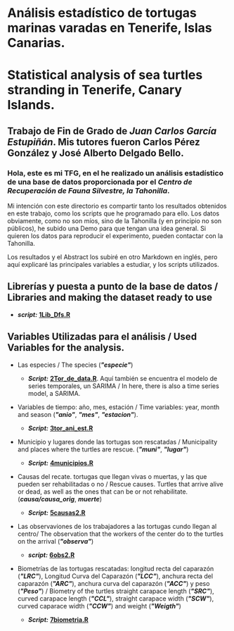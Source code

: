 # Análisis estadístico de tortugas marinas varadas en Tenerife, Islas Canarias.
# Statistical analysis of sea turtles stranding in Tenerife, Canary Islands.

## Trabajo de Fin de Grado de *Juan Carlos García Estupiñán*. Mis tutores fueron Carlos Pérez González y José Alberto Delgado Bello.

### Hola, este es mi TFG, en el he realizado un análisis estadístico de una base de datos proporcionada por el *Centro de Recuperación de Fauna Silvestre, la Tahonilla*.

Mi intención con este directorio es compartir tanto los resultados obtenidos en este trabajo, como los scripts que he programado para ello. Los datos obviamente, como no son míos, sino de la Tahonilla (y en principio no son públicos), he subido una Demo para que tengan una idea general. Si quieren los datos para reproducir el experimento, pueden contactar con la Tahonilla.

Los resultados y el Abstract los subiré en otro Markdown en inglés, pero aquí explicaré las principales variables a estudiar, y los scripts utilizados.

## Librerías y puesta a punto de la base de datos / Libraries and making the dataset ready to use

* ***script:*** **[1Lib_Dfs.R](https://github.com/Juankkar/Tortugas_La_Tahonilla/blob/main/scripts/1Lib_DFs.R)**

## Variables Utilizadas para el análisis / Used Variables for the analysis.

* Las especies / The species (***"especie"***)

    * ***Script:*** **[2Tor_de_data.R](https://github.com/Juankkar/Tortugas_La_Tahonilla/blob/main/scripts/2Tor_de_data.R)**. Aquí también se encuentra el modelo de series temporales, un SARIMA / In here, there is also a time series model, a SARIMA.

* Variables de tiempo: año, mes, estación / Time variables: year, month and season (***"anio"***, ***"mes"***, ***"estacion"***).

    * ***Script:*** **[3tor_ani_est.R](https://github.com/Juankkar/Tortugas_La_Tahonilla/blob/main/scripts/3ani_est_mes.R)**

* Municipio y lugares donde las tortugas son rescatadas / Municipality and places where the turtles are rescue. (***"muni"***, ***"lugar"***)

    * ***Script:*** **[4municipios.R](https://github.com/Juankkar/Tortugas_La_Tahonilla/blob/main/scripts/4municipios.R)**

* Causas del recate. tortugas que llegan vivas o muertas, y las que pueden ser rehabilitadas o no / Rescue causes. Turtles that arrive alive or dead, as well as the ones that can be or not rehabilitate. (***causa/causa_orig***, ***muerte***)

    * ***Script:*** **[5causas2.R](https://github.com/Juankkar/Tortugas_La_Tahonilla/blob/main/scripts/5causa_muer.R)**

* Las observaviones de los trabajadores a las tortugas cundo llegan al centro/ The observation that the workers of the center do to the turtles on the arrival (***"observa"***)

    * ***script:*** **[6obs2.R](https://github.com/Juankkar/Tortugas_La_Tahonilla/blob/main/scripts/6obs2.R)**

* Biometrías de las tortugas rescatadas: longitud recta del caparazón (***"LRC"***), Longitud Curva del Caparazón (***"LCC"***), anchura recta del caparazón (***"ARC"***), anchura curva del caparazón (***"ACC"***) y peso (***"Peso"***) / Biometry of the turtles straight carapace length (***"SRC"***), curved carapace length (***"CCL"***), straight carapace width (***"SCW"***), curved caparace width (***"CCW"***) and weight (***"Weigth"***)

    * ***Script:*** **[7biometria.R](https://github.com/Juankkar/Tortugas_La_Tahonilla/blob/main/scripts/7biometria.R)**


